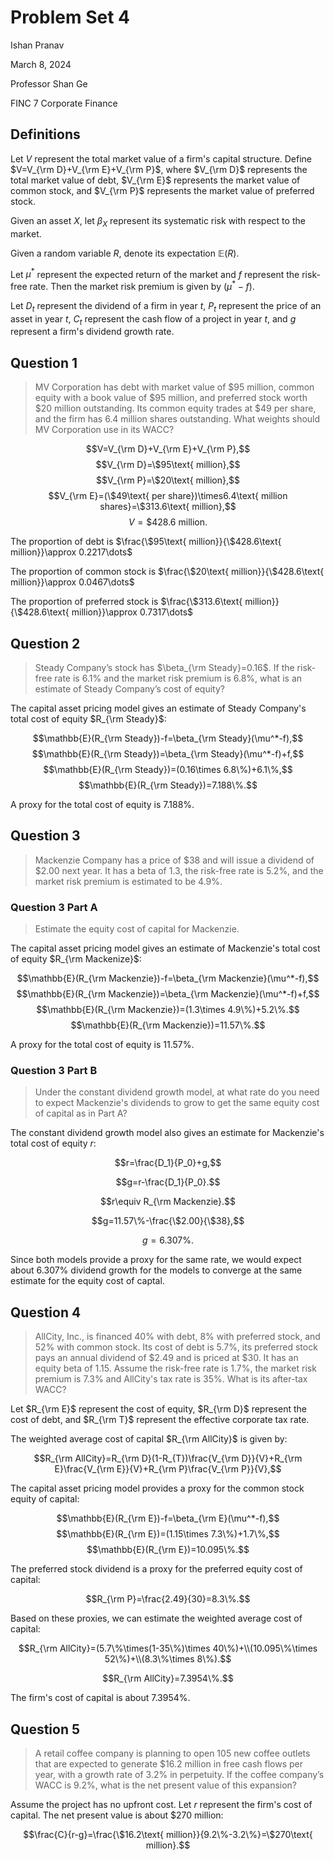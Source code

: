 # Problem Set 4

Ishan Pranav

March 8, 2024

Professor Shan Ge

FINC 7 Corporate Finance

## Definitions

Let $V$ represent the total market value of a firm's capital structure. Define
$V=V_{\rm D}+V_{\rm E}+V_{\rm P}$, where $V_{\rm D}$ represents the total market
value of debt, $V_{\rm E}$ represents the market value of common stock, and
$V_{\rm P}$ represents the market value of preferred stock.

Given an asset $X$, let $\beta_X$ represent its systematic risk with respect to
the market.

Given a random variable $R$, denote its expectation $\mathbb{E}(R)$.

Let $\mu^*$ represent the expected return of the market and $f$ represent the
risk-free rate. Then the market risk premium is given by $(\mu^*-f)$.

Let $D_t$ represent the dividend of a firm in year $t$, $P_t$ represent the
price of an asset in year $t$, $C_t$ represent the cash flow of a project in
year $t$, and $g$ represent a firm's dividend growth rate.

## Question 1

> MV Corporation has debt with market value of \$95 million, common equity with
> a book value of \$95 million, and preferred stock worth \$20 million
> outstanding. Its common equity trades at \$49 per share, and the firm has 6.4
> million shares outstanding. What weights should MV Corporation use in its
> WACC?

$$V=V_{\rm D}+V_{\rm E}+V_{\rm P},$$
$$V_{\rm D}=\$95\text{ million},$$
$$V_{\rm P}=\$20\text{ million},$$
$$V_{\rm E}=(\$49\text{ per share})\times6.4\text{ million shares}=\$313.6\text{ million},$$
$$V=\$428.6\text{ million}.$$

The proportion of debt is $\frac{\$95\text{ million}}{\$428.6\text{ million}}\approx 0.2217\dots$

The proportion of common stock is $\frac{\$20\text{ million}}{\$428.6\text{ million}}\approx 0.0467\dots$

The proportion of preferred stock is $\frac{\$313.6\text{ million}}{\$428.6\text{ million}}\approx 0.7317\dots$

## Question 2

> Steady Company’s stock has $\beta_{\rm Steady}=0.16$. If the risk-free rate is 6.1% and the
> market risk premium is 6.8%, what is an estimate of Steady Company’s cost of
> equity?

The capital asset pricing model gives an estimate of Steady Company's total cost
of equity $R_{\rm Steady}$:

$$\mathbb{E}(R_{\rm Steady})-f=\beta_{\rm Steady}(\mu^*-f),$$
$$\mathbb{E}(R_{\rm Steady})=\beta_{\rm Steady}(\mu^*-f)+f,$$
$$\mathbb{E}(R_{\rm Steady})=(0.16\times 6.8\%)+6.1\%,$$
$$\mathbb{E}(R_{\rm Steady})=7.188\%.$$

A proxy for the total cost of equity is 7.188\%.

## Question 3

> Mackenzie Company has a price of $38 and will issue a dividend of \$2.00 next
> year. It has a beta of 1.3, the risk-free rate is 5.2\%, and the market risk
> premium is estimated to be 4.9\%.

### Question 3 Part A

> Estimate the equity cost of capital for Mackenzie.

The capital asset pricing model gives an estimate of Mackenzie's total cost of equity $R_{\rm Mackenize}$:

$$\mathbb{E}(R_{\rm Mackenzie})-f=\beta_{\rm Mackenzie}(\mu^*-f),$$
$$\mathbb{E}(R_{\rm Mackenzie})=\beta_{\rm Mackenzie}(\mu^*-f)+f,$$
$$\mathbb{E}(R_{\rm Mackenzie})=(1.3\times 4.9\%)+5.2\%.$$
$$\mathbb{E}(R_{\rm Mackenzie})=11.57\%.$$

A proxy for the total cost of equity is 11.57\%.

### Question 3 Part B

> Under the constant dividend growth model, at what rate do you need to expect
> Mackenzie's dividends to grow to get the same equity cost of capital as in
> Part A?

The constant dividend growth model also gives an estimate for Mackenzie's
total cost of equity $r$:

$$r=\frac{D_1}{P_0}+g,$$

$$g=r-\frac{D_1}{P_0}.$$

$$r\equiv R_{\rm Mackenzie}.$$

$$g=11.57\%-\frac{\$2.00}{\$38},$$

$$g=6.307\%.$$

Since both models provide a proxy for the same rate, we would expect about
6.307\% dividend growth for the models to converge at the same estimate for the
equity cost of captal.

## Question 4

> AllCity, Inc., is financed 40% with debt, 8% with preferred stock, and 52%
> with common stock. Its cost of debt is 5.7%, its preferred stock pays an
> annual dividend of $2.49 and is priced at $30. It has an equity beta of 1.15.
> Assume the risk-free rate is 1.7%, the market risk premium is 7.3%
> and AllCity's tax rate is 35%. What is its after-tax WACC?

Let $R_{\rm E}$ represent the cost of equity, $R_{\rm D}$ represent the cost of
debt, and $R_{\rm T}$ represent the effective corporate tax rate.

The weighted average cost of capital $R_{\rm AllCity}$ is given by:

$$R_{\rm AllCity}=R_{\rm D}(1-R_{T})\frac{V_{\rm D}}{V}+R_{\rm E}\frac{V_{\rm E}}{V}+R_{\rm P}\frac{V_{\rm P}}{V},$$

The capital asset pricing model provides a proxy for the common stock equity of
capital:

$$\mathbb{E}(R_{\rm E})-f=\beta_{\rm E}(\mu^*-f),$$
$$\mathbb{E}(R_{\rm E})=(1.15\times 7.3\%)+1.7\%,$$
$$\mathbb{E}(R_{\rm E})=10.095\%.$$

The preferred stock dividend is a proxy for the preferred equity cost of
capital:

$$R_{\rm P}=\frac{2.49}{30}=8.3\%.$$

Based on these proxies, we can estimate the weighted average cost of capital:

$$R_{\rm AllCity}=(5.7\%\times(1-35\%)\times 40\%)+\\(10.095\%\times 52\%)+\\(8.3\%\times 8\%).$$

$$R_{\rm AllCity}=7.3954\%.$$

The firm's cost of capital is about 7.3954%.

## Question 5

> A retail coffee company is planning to open 105 new coffee outlets that are
> expected to generate \$16.2 million in free cash flows per year, with a growth
> rate of 3.2\% in perpetuity. If the coffee company’s WACC is 9.2\%, what is
> the net present value of this expansion?

Assume the project has no upfront cost.  Let $r$ represent the firm's cost of
capital. The net present value is about \$270 million:

$$\frac{C}{r-g}=\frac{\$16.2\text{ million}}{9.2\%-3.2\%}=\$270\text{ million}.$$
